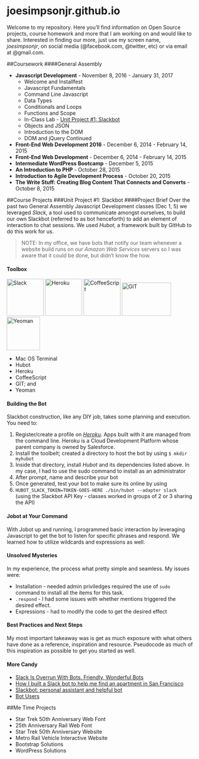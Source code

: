 # joesimpsonjr.github.io
Welcome to my repository. Here you’ll find information on Open Source projects, course homework and more that I am working on and would like to share. Interested in finding our more, just use my screen name, *joesimpsonjr*, on social media (@facebook.com, @twitter, etc) or via email at @gmail.com.

##Coursework
####General Assembly
* **Javascript Development** - November 8, 2016 - January 31, 2017
  * Welcome and Installfest
  * Javascript Fundamentals
  * Command Line Javascript
  * Data Types
  * Conditionals and Loops
  * Functions and Scope
  * In-Class Lab - [Unit Project #1: Slackbot](#unit-project-1-slackbot)
  * Objects and JSON
  * Introduction to the DOM
  * DOM and jQuery Continued
* **Front-End Web Development 2016** - December 6, 2014 - February 14, 2015
* **Front-End Web Development** - December 6, 2014 - February 14, 2015
* **Intermediate WordPress Bootcamp** - December 5, 2015
* **An Introduction to PHP** - October 28, 2015
* **Introduction to Agile Development Process** - October 20, 2015
* **The Write Stuff: Creating Blog Content That Connects and Converts** - October 8, 2015

##Course Projects
###Unit Project #1: Slackbot
####Project Brief
Over the past two General Assembly Javascript Development classes (Dec 1, 5) we leveraged *Slack*, a tool used to communicate amongst ourselves, to build our own Slackbot (referred to as bot henceforth) to add an element of interaction to chat sessions. We used *Hubot*, a framework built by GitHub to do this work for us.

> NOTE: In my office, we have bots that notify our team whenever a website build runs on our *Amazon Web Services* servers so I was aware that it could be done, but didn’t know the how.

#### Toolbox
<img src="https://slack.com/img/slack_hash_128.v1464126652.png" width="100" height="100" Title="Slack"/>
<img src="http://saasiter.com/img/services/heroku.png.pagespeed.ce.VI9m2NmQL2.png" data-canonical-src="http://saasiter.com/img/services/heroku.png.pagespeed.ce.VI9m2NmQL2.png" width="100" height="100" Title="Heroku"/>
<img src="http://wegeeks.us/assets/coffeescript_logo-553d0e0b9fc0a816ef444280eeabc84d.png" width="100" height="100" Title="CoffeeScript"/>
<img class="git" src="http://www.plusdoption.com/lib/img/all/github-logo.png" width="133" height="90" Title="GIT"/>
<img src="http://javascript-html5-tutorial.com/wp-content/uploads/2016/08/yeoman-tool.png" width="90" height="90" Title="Yeoman"/>

* Mac OS Terminal
* Hubot
* Heroku
* CoffeeScript
* GIT; and
* Yeoman

#### Building the Bot
Slackbot construction, like any DIY job, takes some planning and execution. You need to:

1. Register/create a profile on *[Heroku](https://id.heroku.com/login)*. Apps built with it are managed from the command line. Heroku is a Cloud Development Platform whose parent company is owned by Salesforce.
2. Install the toolbelt; created a directory to host the bot by using ```$ mkdir myhubot```
3. Inside that directory, install *Hubot* and its dependencies listed above. In my case, I had to use the sudo command to install as an administrator
4. After prompt, name and describe your bot
5. Once generated, test your bot to make sure its online by using
6. ```HUBOT_SLACK_TOKEN=TOKEN-GOES-HERE ./bin/hubot --adapter slack```  (using the Slackbot API Key - classes worked in groups of 2 or 3 sharing the API)

#### Jobot at Your Command
With Jobot up and running, I programmed basic interaction by leveraging Javascript to get the bot to listen for specific phrases and respond. We learned how to utilize wildcards and expressions as well.

#### Unsolved Mysteries
In my experience, the process what pretty simple and seamless. My issues were:
* Installation - needed admin priviledges required the use of ```sudo``` command to install all the items for this task.
* ```.respond``` - I had some issues with whether mentions triggered the desired effect.
* Expressions - had to modify the code to get the desired effect

#### Best Practices and Next Steps
My most important takeaway was is get as much exposure with what others have done as a reference, inspiration and resource. Pseudocode as much of this inspiration as possible to get you started as well.

#### More Candy
* [Slack Is Overrun With Bots. Friendly, Wonderful Bots](https://www.wired.com/2015/08/slack-overrun-bots-friendly-wonderful-bots/)
* [How I built a Slack bot to help me find an apartment in San Francisco](https://www.dataquest.io/blog/apartment-finding-slackbot/)
* [Slackbot: personal assistant and helpful bot](https://get.slack.help/hc/en-us/articles/202026038-Slackbot-personal-assistant-and-helpful-bot-)
* [Bot Users](https://api.slack.com/bot-users)

##Me Time Projects
* Star Trek 50th Anniversary Web Font
* 25th Anniversary Rail Web Font
* Star Trek 50th Anniversary Website
* Metro Rail Vehicle Interactive Website
* Bootstrap Solutions
* WordPress Solutions
